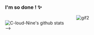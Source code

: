 ### I'm so done ! ✨
<div align="center">
  <img src="https://github.com/C-loud-Nine/C-loud-Nine/assets/104518333/cf01fcfa-8ad7-4662-8498-c368265c81de" alt="gif2">
</div

<!--
🖥⌨ Stats

![](https://komarev.com/ghpvc/?username=C-loud-Nine)


<a href="https://github.com/C-loud-Nine"><img align="center" src="https://github-readme-activity-graph.vercel.app/graph?username=C-loud-Nine&bg_color=1a1b27&color=1f6feb&line=38bcad&point=628fdb&area=true&hide_border=true" alt="C-loud-Nine's github stats" /></a>
<br />

-->


<!--
**C-loud-Nine/C-loud-Nine** is a ✨ _special_ ✨ repository because its `README.md` (this file) appears on your GitHub profile.

Here are some ideas to get you started:

- 🔭 I’m currently working on ...
- 🌱 I’m currently learning ...
- 👯 I’m looking to collaborate on ...
- 🤔 I’m looking for help with ...
- 💬 Ask me about ...
- 📫 How to reach me: ...
- 😄 Pronouns: ...
- ⚡ Fun fact: ...
-->
